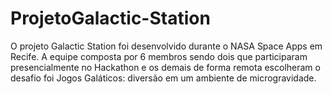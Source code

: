 # ProjetoGalactic-Station

O projeto Galactic Station foi desenvolvido durante o NASA Space Apps em Recife. A equipe composta por 6 membros sendo dois que participaram presencialmente no Hackathon e os demais de forma remota escolheram o desafio foi Jogos Galáticos: diversão em um ambiente de microgravidade.
